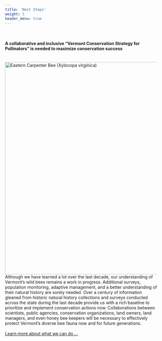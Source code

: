 ```yaml
---
title: 'Next Steps'
weight: 5
header_menu: true
---
```

<br>
<div class="lead" style="align:center;"><h4> A collaborative and inclusive “Vermont Conservation Strategy for Pollinators” is needed to maximize conservation success </h4></div>
<br>

<div class="doubleColumn">
<div>
<img src="https://stateofbees.vtatlasoflife.org/images/Xylocopa virginica.jpg" alt="Eastern Carpenter Bee (Xylocopa virginica)" style="margin: 0px height: 700px; width: 700px">
</div>
<div>
Although we have learned a lot over the last decade, our understanding of Vermont’s wild bees remains a work in progress. Additional surveys, population monitoring, adaptive management, and a better understanding of their natural history are sorely needed. Over a century of information gleaned from historic natural history collections and surveys conducted across the state during the last decade provide us with a rich baseline to prioritize and implement conservation actions now. Collaborations between scientists, public agencies, conservation organizations, land owners, land managers, and even honey bee keepers will be necessary to effectively protect Vermont’s diverse bee fauna now and for future generations.
<br>
<br>
<a href="https://vtecostudies.github.io/SoBees_Next_Steps">Learn more about what we can do ...</a>
</div>
</div>
